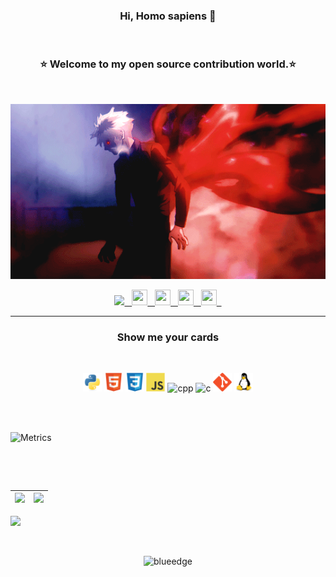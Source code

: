 <h3 align="center">Hi, Homo sapiens 👋</h3>

<br>
<h3 align="center"> ⭐ Welcome to my open source contribution world.⭐</h3>
<br>

<p align="center">
  <img src="https://github.com/NeerajHazarika/blueedgetechno/blob/patch-1/img/Taekook___Oneshots%20(1).gif" width="900"/>
</p>

<p align="center">
 <a target="_blank" href=https://github.com/blueedgetechno>
  <img src=https://img.shields.io/github/followers/NeerajHazarika?label=follow%20me&style=social />
  &nbsp;
</a>

<a target="_blank" href=https://codeforces.com/profile/NeerajHazarika>
  <img src=https://sta.codeforces.com/s/62449/favicon-32x32.png width="25" height="25" />
  &nbsp;
</a>

<a target="_blank" href=https://twitter.com/hazarika_neeraj>
  <img height="25" width="25" src="https://abs.twimg.com/favicons/twitter.ico" />
  &nbsp;
</a>

<a target="_blank" href=mailto:neerajprataphazarika@gmail.com>
  <img height="25" width="25" src="https://ssl.gstatic.com/ui/v1/icons/mail/images/favicon5.ico" />
  &nbsp;
</a>

<a target="_blank" href=https://neerajhazarika.github.io/ >
  <img height="25" width="25" src="https://raw.githubusercontent.com/blueedgetechno/blueedgetechno/master/img/pngegg.png" fill="#fff"/>
  &nbsp;
</a>
</p>

<hr>
<h3 align="center">Show me your cards</h3>
<br>

<p align="center">
<img src=https://raw.githubusercontent.com/devicons/devicon/master/icons/python/python-original.svg alt=python width="30" height="30"/>
<img src=https://raw.githubusercontent.com/devicons/devicon/master/icons/html5/html5-original.svg alt=html5 width="30" height="30"/>
<img src=https://raw.githubusercontent.com/devicons/devicon/master/icons/css3/css3-original.svg alt=css3 width="30" height="30"/>
<img src=https://raw.githubusercontent.com/devicons/devicon/master/icons/javascript/javascript-original.svg alt=javascript width="30" height="30"/>
<img src=https://github.com/sahilsingh2402/sahilsingh2402/blob/main/files_ss2402/cpp.svg alt=cpp width="30" height="30"/>
<img src=https://github.com/sahilsingh2402/sahilsingh2402/blob/main/files_ss2402/c-original.svg alt=c width="30" height="30"/>
<img src=https://raw.githubusercontent.com/devicons/devicon/master/icons/git/git-original.svg alt=git width="30" height="30"/>
<img src=https://raw.githubusercontent.com/devicons/devicon/master/icons/linux/linux-original.svg alt=linux width="30" height="30"/>
</p>

<br><br>

<p align="center">
  
![Metrics](https://metrics.lecoq.io/NeerajHazarika?template=classic&lines=1&repositories=1&notable=1&repositories=100&repositories.batch=100&repositories.forks=false&repositories.affiliations=owner&notable.repositories=true&repositories.featured=NeerajHazarika.github.io&config.timezone=Asia%2FCalcutta)
  
<br>

</p>

<br>

|![](https://github-readme-stats.vercel.app/api?username=NeerajHazarika&&show_icons=true&title_color=ffffff&icon_color=bb2acf&text_color=daf7dc&bg_color=151515)|![](https://github-readme-stats.vercel.app/api/top-langs/?username=NeerajHazarika&layout=compact&theme=tokyonight&langs_count=10)|
|-|-|

![](https://activity-graph.herokuapp.com/graph?username=NeerajHazarika&theme=redical)

<br>
<p align="center"><p align="center"> <img src="https://komarev.com/ghpvc/?username=NeerajHazarika" alt="blueedge"/> </p>  </p>
<br>

